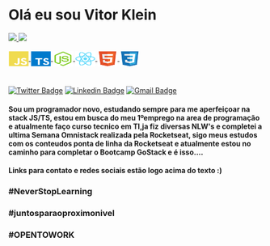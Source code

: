# Olá eu sou Vitor Klein

 <div>
  <a href="https://github.com/Vitor-Klein">
  <img height="180em" src="https://github-readme-stats.vercel.app/api?username=Vitor-Klein&show_icons=true&theme=omni&include_all_commits=true&count_private=true"/>
  <img height="180em" src="https://github-readme-stats.vercel.app/api/top-langs/?username=Vitor-Klein&layout=compact&langs_count=16&theme=omni"/>
<div>
<div style="display: inline_block"><br>
  <img align="center" alt="Rafa-Js" height="30" width="40" src="https://raw.githubusercontent.com/devicons/devicon/master/icons/javascript/javascript-plain.svg">
  <img align="center" alt="Rafa-Ts" height="30" width="40" src="https://raw.githubusercontent.com/devicons/devicon/master/icons/typescript/typescript-plain.svg">
  <img align="center" alt="Rafa-CSS" height="30" width="40" src="https://raw.githubusercontent.com/devicons/devicon/master/icons/nodejs/nodejs-original.svg">
  <img align="center" alt="Rafa-React" height="30" width="40" src="https://raw.githubusercontent.com/devicons/devicon/master/icons/react/react-original.svg">
  <img align="center" alt="Rafa-HTML" height="30" width="40" src="https://raw.githubusercontent.com/devicons/devicon/master/icons/html5/html5-original.svg">
  <img align="center" alt="Rafa-CSS" height="30" width="40" src="https://raw.githubusercontent.com/devicons/devicon/master/icons/css3/css3-original.svg">
</div>

  #
  
[![Twitter Badge](https://img.shields.io/badge/-@VitorHKlein-6633cc?style=flat-square&labelColor=6633cc&logo=twitter&logoColor=white&link=https://twitter.com/VitorHKlein)](https://twitter.com/VitorHKlein) 
[![Linkedin Badge](https://img.shields.io/badge/-Vitor%20Klein-6633cc?style=flat-square&logo=Linkedin&logoColor=white&link=https://www.linkedin.com/in/vitor-klein/)](https://www.linkedin.com/in/vitor-klein/) 
[![Gmail Badge](https://img.shields.io/badge/-vitorhklein2@gmail.com-6633cc?style=flat-square&logo=Gmail&logoColor=white&link=mailto:vitorhklein2@gmail.com)](mailto:vitorhklein2@gmail.com)

#### Sou um programador novo, estudando sempre para me aperfeiçoar na stack JS/TS, estou em busca do meu 1ºemprego na area de programação e atualmente faço curso tecnico em TI,ja fiz diversas NLW's e completei a ultima Semana Omnistack realizada pela Rocketseat, sigo meus estudos com os conteudos ponta de linha da Rocketseat e atualmente estou no caminho para completar o Bootcamp GoStack e é isso....

#### Links para contato e redes sociais estão logo acima do texto :)

### #NeverStopLearning <br>
### #juntosparaoproximonivel <br>
### #OPENTOWORK



